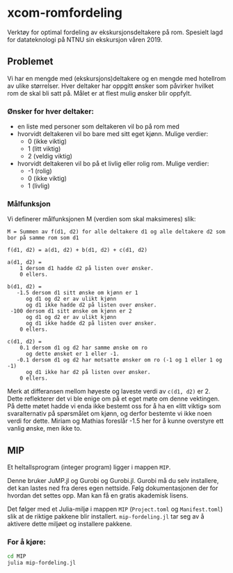 # xcom-romfordeling
Verktøy for optimal fordeling av ekskursjonsdeltakere på rom.
Spesielt lagd for datateknologi på NTNU sin ekskursjon våren 2019.

## Problemet
Vi har en mengde med (ekskursjons)deltakere og en mengde med hotellrom av ulike størrelser.
Hver deltaker har oppgitt ønsker som påvirker hvilket rom de skal bli satt på.
Målet er at flest mulig ønsker blir oppfylt.

### Ønsker for hver deltaker:
- en liste med personer som deltakeren vil bo på rom med
- hvorvidt deltakeren vil bo bare med sitt eget kjønn.
  Mulige verdier:
  - 0 (ikke viktig)
  - 1 (litt viktig)
  - 2 (veldig viktig)
- hvorvidt deltakeren vil bo på et livlig eller rolig rom.
  Mulige verdier:
  - -1 (rolig)
  - 0 (ikke viktig)
  - 1 (livlig)

### Målfunksjon
Vi definerer målfunksjonen M (verdien som skal maksimeres) slik:

```
M = Summen av f(d1, d2) for alle deltakere d1 og alle deltakere d2 som bor på samme rom som d1

f(d1, d2) = a(d1, d2) + b(d1, d2) + c(d1, d2)

a(d1, d2) =
    1 dersom d1 hadde d2 på listen over ønsker.
    0 ellers.

b(d1, d2) =
   -1.5 dersom d1 sitt ønske om kjønn er 1
      og d1 og d2 er av ulikt kjønn
      og d1 ikke hadde d2 på listen over ønsker.
 -100 dersom d1 sitt ønske om kjønn er 2
      og d1 og d2 er av ulikt kjønn
      og d1 ikke hadde d2 på listen over ønsker.
    0 ellers.

c(d1, d2) =
    0.1 dersom d1 og d2 har samme ønske om ro
      og dette ønsket er 1 eller -1.
   -0.1 dersom d1 og d2 har motsatte ønsker om ro (-1 og 1 eller 1 og -1)
      og d1 ikke har d2 på listen over ønsker.
    0 ellers.
```

Merk at differansen mellom høyeste og laveste verdi av `c(d1, d2)` er 2. Dette reflekterer det vi ble enige om på et eget møte om denne vektingen.
På dette møtet hadde vi enda ikke bestemt oss for å ha en «litt viktig» som svaralternativ på spørsmålet om kjønn, og derfor bestemte vi ikke noen verdi for dette. Miriam og Mathias foreslår -1.5 her for å kunne overstyre ett vanlig ønske, men ikke to.

## MIP
Et heltallsprogram (integer program) ligger i mappen `MIP`.

Denne bruker JuMP.jl og Gurobi og Gurobi.jl.
Gurobi må du selv installere, det kan lastes ned fra deres egen nettside.
Følg dokumentasjonen der for hvordan det settes opp.
Man kan få en gratis akademisk lisens.

Det følger med et Julia-miljø i mappen `MIP` (`Project.toml` og `Manifest.toml`) slik at de riktige pakkene blir installert.
`mip-fordeling.jl` tar seg av å aktivere dette miljøet og installere pakkene.

### For å kjøre:
```bash
cd MIP
julia mip-fordeling.jl
```
